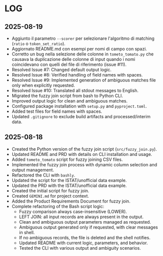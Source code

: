 # LOG

## 2025-08-19

- Aggiunto il parametro `--scorer` per selezionare l'algoritmo di matching (`ratio` o `token_set_ratio`).
- Aggiornato README.md con esempi per nomi di campo con spazi.
- Corretto un bug nella selezione delle colonne in `tometo_tomato.py` che causava la duplicazione delle colonne di input quando i nomi coincidevano con quelli del file di riferimento (issue #11).
- Resolved Issue #7: Changed default output logic.
- Resolved Issue #8: Verified handling of field names with spaces.
- Resolved Issue #9: Implemented generation of ambiguous matches file only when explicitly requested.
- Resolved Issue #10: Translated all stdout messages to English.
- Migrated the fuzzy join script from bash to Python CLI.
- Improved output logic for clean and ambiguous matches.
- Configured package installation with `setup.py` and `pyproject.toml`.
- Added test files for field names with spaces.
- Updated `.gitignore` to exclude build artifacts and processed/interim data.

## 2025-08-18

- Created the Python version of the fuzzy join script (`src/fuzzy_join.py`).
- Updated README and PRD with details on CLI installation and usage.
- Added `tometo_tomato` script for fuzzy joining CSV files.
- Implemented the fuzzy join process with dynamic column selection and output management.
- Refactored the CLI with `bashly`.
- Updated the script for the ISTAT/unofficial data example.
- Updated the PRD with the ISTAT/unofficial data example.
- Created the initial script for fuzzy join.
- Created `GEMINI.md` for project context.
- Added the Product Requirements Document for fuzzy join.
- Complete refactoring of the Bash script logic:
  - Fuzzy comparison always case-insensitive (LOWER).
  - LEFT JOIN: all input records are always present in the output.
  - Clean and ambiguous output parameters managed as requested.
  - Ambiguous output generated only if requested, with clear messages in shell.
  - If no ambiguous records, the file is deleted and the shell notifies.
  - Updated README with current logic, parameters, and behavior.
  - Tested the CLI with various output and ambiguity scenarios.